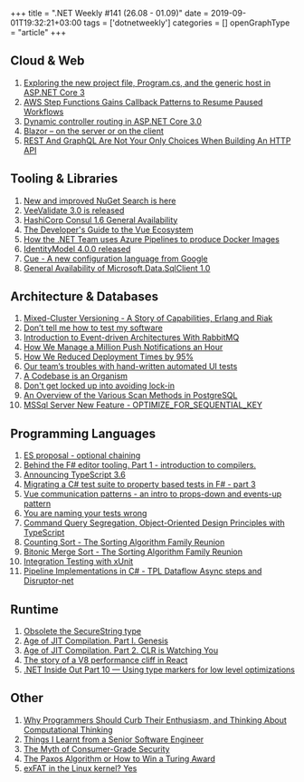 +++
title = ".NET Weekly #141 (26.08 - 01.09)"
date = 2019-09-01T19:32:21+03:00
tags = ['dotnetweekly']
categories = []
openGraphType = "article"
+++

## Cloud & Web

1. [Exploring the new project file, Program.cs, and the generic host in ASP.NET Core 3](https://andrewlock.net/exploring-the-new-project-file-program-and-the-generic-host-in-asp-net-core-3/)
1. [AWS Step Functions Gains Callback Patterns to Resume Paused Workflows](https://www.infoq.com/news/2019/08/aws-step-functions-callback/)
1. [Dynamic controller routing in ASP.NET Core 3.0](https://www.strathweb.com/2019/08/dynamic-controller-routing-in-asp-net-core-3-0/)
1. [Blazor – on the server or on the client](https://csharp.christiannagel.com/2019/08/27/blazorserverandclient/)
1. [REST And GraphQL Are Not Your Only Choices When Building An HTTP API](https://www.bennadel.com/blog/3689-rest-and-graphql-are-not-your-only-choices-when-building-an-http-api.htm)

<!--more-->

## Tooling & Libraries

1. [New and improved NuGet Search is here](https://devblogs.microsoft.com/nuget/new-and-improved-nuget-search/)
1. [VeeValidate 3.0 is released](https://www.baianat.com/labs/code/veevalidate-3-0)
1. [HashiCorp Consul 1.6 General Availability](https://www.hashicorp.com/blog/hashicorp-consul-1-6-general-availability)
1. [The Developer's Guide to the Vue Ecosystem](https://dev.to/dobromirhristov/the-developer-s-guide-to-the-vue-ecosystem-4amb)
1. [How the .NET Team uses Azure Pipelines to produce Docker Images](https://devblogs.microsoft.com/dotnet/how-the-net-team-uses-azure-pipelines-to-produce-docker-images/)
1. [IdentityModel 4.0.0 released](https://github.com/IdentityModel/IdentityModel/releases/tag/4.0.0)
1. [Cue - A new configuration language from Google](https://cuelang.org/)
1. [General Availability of Microsoft.Data.SqlClient 1.0](https://techcommunity.microsoft.com/t5/SQL-Server/Released-General-Availability-of-Microsoft-Data-SqlClient-1-0/ba-p/825859)

## Architecture & Databases

1. [Mixed-Cluster Versioning - A Story of Capabilities, Erlang and Riak](http://christophermeiklejohn.com/riak/erlang/2019/08/29/versioning.html)
1. [Don’t tell me how to test my software](https://medium.com/@mkaszubowski/dont-tell-me-how-to-test-my-software-4b87038ed321)
1. [Introduction to Event-driven Architectures With RabbitMQ](https://blog.theodo.com/2019/08/event-driven-architectures-rabbitmq/)
1. [How We Manage a Million Push Notifications an Hour](https://blog.gojekengineering.com/how-we-manage-a-million-push-notifications-an-hour-549a1e3ca2c2)
1. [How We Reduced Deployment Times by 95%](https://blog.plaid.com/how-we-reduced-deployment-times-by-95/)
1. [Our team’s troubles with hand-written automated UI tests](https://medium.com/@steven.lemon182/our-teams-troubles-with-hand-written-automated-ui-tests-cb189cbbff90)
1. [A Codebase is an Organism](https://meltingasphalt.com/a-codebase-is-an-organism/)
1. [Don't get locked up into avoiding lock-in](https://martinfowler.com/articles/oss-lockin.html)
1. [An Overview of the Various Scan Methods in PostgreSQL](https://severalnines.com/database-blog/overview-various-scan-methods-postgresql)
1. [MSSql Server New Feature - OPTIMIZE_FOR_SEQUENTIAL_KEY](https://www.red-gate.com/simple-talk/blogs/new-feature-optimizer_for_sequential_key/)

## Programming Languages

1. [ES proposal - optional chaining](https://2ality.com/2019/07/optional-chaining.html)
1. [Behind the F# editor tooling. Part 1 - introduction to compilers.](https://medium.com/lambda-factory/behind-the-f-editor-tootling-part-1-introduction-to-compilers-311df8ce775f)
1. [Announcing TypeScript 3.6](https://devblogs.microsoft.com/typescript/announcing-typescript-3-6/)
1. [Migrating a C# test suite to property based tests in F# - part 3](https://viktorvan.github.io/fsharp/migrating-activelogin.identity-to-property-based-tests-3/)
1. [Vue communication patterns - an intro to props-down and events-up pattern](https://medium.com/quick-code/vue-communication-patterns-an-intro-to-props-down-and-events-up-pattern-d53340d2c94)
1. [You are naming your tests wrong](https://enterprisecraftsmanship.com/2019/08/22/you-naming-tests-wrong/)
1. [Command Query Segregation, Object-Oriented Design Principles with TypeScript](https://khalilstemmler.com/articles/oop-design-principles/command-query-segregation/)
1. [Counting Sort - The Sorting Algorithm Family Reunion](https://exceptionnotfound.net/counting-sort-csharp-the-sorting-algorithm-family-reunion/)
1. [Bitonic Merge Sort - The Sorting Algorithm Family Reunion](https://exceptionnotfound.net/bitonic-merge-sort-csharp-the-sorting-algorithm-family-reunion/)
1. [Integration Testing with xUnit](https://jimmybogard.com/integration-testing-with-xunit/)
1. [Pipeline Implementations in C# - TPL Dataflow Async steps and Disruptor-net](https://michaelscodingspot.com/pipeline-implementations-csharp-3/)

## Runtime

1. [Obsolete the SecureString type](https://github.com/dotnet/corefx/issues/40393)
1. [Age of JIT Compilation. Part I. Genesis](https://codingsight.com/age-of-jit-compilation-part-i-genesis/)
1. [Age of JIT Compilation. Part 2. CLR is Watching You](https://codingsight.com/age-of-jit-compilation-part-2-clr-is-watching-you/)
1. [The story of a V8 performance cliff in React](https://v8.dev/blog/react-cliff)
1. [.NET Inside Out Part 10 — Using type markers for low level optimizations](https://blog.adamfurmanek.pl/2019/08/31/net-inside-out-part-10-using-type-markers-for-low-level-optimizations/)

## Other

1. [Why Programmers Should Curb Their Enthusiasm, and Thinking About Computational Thinking](https://cacm.acm.org/magazines/2019/9/238957-why-programmers-should-curb-their-enthusiasm-and-thinking-about-computational-thinking/fulltext)
1. [Things I Learnt from a Senior Software Engineer](https://neilkakkar.com/things-I-learnt-from-a-senior-dev.html)
1. [The Myth of Consumer-Grade Security](https://www.schneier.com/blog/archives/2019/08/the_myth_of_con.html)
1. [The Paxos Algorithm or How to Win a Turing Award](https://lamport.azurewebsites.net/tla/paxos-algorithm.html)
1. [exFAT in the Linux kernel? Yes](https://cloudblogs.microsoft.com/opensource/2019/08/28/exfat-linux-kernel)
